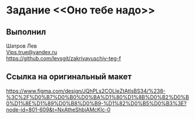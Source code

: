 # Задание <<Оно тебе надо>>

## Выполнил  
Шатров Лев  
Vips.true@yandex.ru  
https://github.com/levsgit/zakrivayuschiy-teg-f

## Ссылка на оригинальный макет  
https://www.figma.com/design/JQhPLs2COLIeZtAtlsBS34/%238-%3C%2F%D0%B7%D0%B0%D0%BA%D1%80%D1%8B%D0%B2%D0%B0%D1%8E%D1%89%D0%B8%D0%B9-%D1%82%D0%B5%D0%B3%3E?node-id=801-609&t=NxAtheShbjAMcKlc-0
